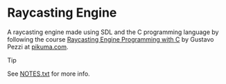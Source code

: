# Raycasting Engine

A raycasting engine made using SDL and the C programming language by following the course [Raycasting Engine Programming with C](https://pikuma.com/courses/raycasting-engine-tutorial-algorithm-javascript) by Gustavo Pezzi at [pikuma.com](https://pikuma.com).

> [!TIP]
> See [NOTES.txt](NOTES.txt) for more info.
